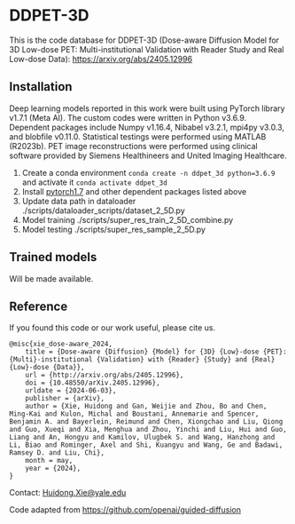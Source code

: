 # DDPET-3D

This is the code database for DDPET-3D (Dose-aware Diffusion Model for 3D Low-dose PET: Multi-institutional Validation with Reader Study and Real Low-dose Data): https://arxiv.org/abs/2405.12996

## Installation

Deep learning models reported in this work were built using PyTorch library v1.7.1 (Meta AI). The custom codes were written in Python v3.6.9. Dependent packages include Numpy v1.16.4, Nibabel v3.2.1, mpi4py v3.0.3, and blobfile v0.11.0. Statistical testings were performed using MATLAB (R2023b). PET image reconstructions were performed using clinical software provided by Siemens Healthineers and United Imaging Healthcare.

1. Create a conda environment ``conda create -n ddpet_3d python=3.6.9`` and activate it ``conda activate ddpet_3d``
2. Install [pytorch1.7](https://pytorch.org/get-started/previous-versions/) and other dependent packages listed above
3. Update data path in dataloader ./scripts/dataloader_scripts/dataset_2_5D.py
4. Model training ./scripts/super_res_train_2_5D_combine.py
5. Model testing ./scripts/super_res_sample_2_5D.py

## Trained models
Will be made available.


## Reference
If you found this code or our work useful, please cite us.
```
@misc{xie_dose-aware_2024,
	title = {Dose-aware {Diffusion} {Model} for {3D} {Low}-dose {PET}: {Multi}-institutional {Validation} with {Reader} {Study} and {Real} {Low}-dose {Data}},
	url = {http://arxiv.org/abs/2405.12996},
	doi = {10.48550/arXiv.2405.12996},
	urldate = {2024-06-03},
	publisher = {arXiv},
	author = {Xie, Huidong and Gan, Weijie and Zhou, Bo and Chen, Ming-Kai and Kulon, Michal and Boustani, Annemarie and Spencer, Benjamin A. and Bayerlein, Reimund and Chen, Xiongchao and Liu, Qiong and Guo, Xueqi and Xia, Menghua and Zhou, Yinchi and Liu, Hui and Guo, Liang and An, Hongyu and Kamilov, Ulugbek S. and Wang, Hanzhong and Li, Biao and Rominger, Axel and Shi, Kuangyu and Wang, Ge and Badawi, Ramsey D. and Liu, Chi},
	month = may,
	year = {2024},
}
```

Contact: Huidong.Xie@yale.edu

Code adapted from https://github.com/openai/guided-diffusion
